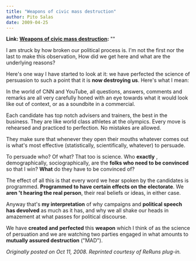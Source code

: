 ```yaml
---
title: "Weapons of civic mass destruction"
author: Pito Salas
date: 2009-04-25
---
```


**Link: [Weapons of civic mass destruction](None):** ""

I am struck by how broken our political process is. I'm not the first nor the
last to make this observation, How did we get here and what are the underlying
reasons?

Here's one way I have started to look at it: we have perfected the science of
persuasion to such a point that it is **now destroying us**. Here's what I
mean:

In the world of CNN and YouTube, all questions, answers, comments and remarks
are all very carefully honed with an eye towards what it would look like out
of context, or as a soundbite in a commercial.

Each candidate has top notch advisers and trainers, the best in the business.
They are like world class athletes at the olympics. Every move is rehearsed
and practiced to perfection. No mistakes are allowed.

They make sure that whenever they open their mouths whatever comes out is
what's most effective (statistically, scientifically, whatever) to persuade.

To persuade who? Of what? That too is science. Who **exactly** ,
demographically, sociographically, are the **folks who need to be convinced**
so that I win? **What** do they have to be convinced of?

The effect of all this is that every word we hear spoken by the candidates is
programmed. **Programmed to have certain effects on the electorate**. We
**aren 't hearing the real person**, their real beliefs or ideas, in either
case.

Anyway that's **my interpretation** of why campaigns and **political speech
has devolved** as much as it has, and why we all shake our heads in amazement
at what passes for political discourse.

We have **created and perfected** this **weapon** which I think of as the
science of persuation and we are watching two parties engaged in what amounts
to **mutually assured destruction** ("MAD").

_Originally posted on Oct 11, 2008. Reprinted courtesy of ReRuns plug-in._


